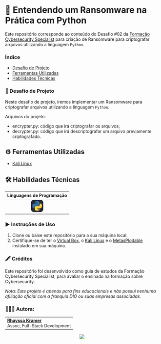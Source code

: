 # 👾 Entendendo um Ransomware na Prática com Python

Este repositório corresponde ao conteúdo do Desafio #02 da [Formação Cybersecurity Specialist](https://web.dio.me/track/formacao-cybersecurity) para criação de Ransomware para criptografar arquivos utilizando a linguagem `Python`.

### Índice
- [Desafio de Projeto]()
- [Ferramentas Utilizadas]()
- [Habilidades Técnicas]()

### 🎯 Desafio de Projeto
Neste desafio de projeto, iremos implementar um Ransomware para criptografar arquivos utilizando a linguagem `Python`.

Arquivos do projeto:
- encrypter.py: código que irá criptografar os arquivos;
- decrypter.py: código que irá descriptografar um arquivo previamente criptografado.


## ⚙️ Ferramentas Utilizadas
- [Kali Linux](https://www.kali.org/get-kali/#kali-platforms)

## 🛠️ Habilidades Técnicas  
| Linguagens de Programação |
| :-----------------: |
| <img height="40" src="https://github.com/rhayssakramer/rhayssakramer/blob/main/assets/icon/Python-Dark.svg">
  
### ▶️ Instruções de Uso

1. Clone ou baixe este repositório para a sua máquina local.
2. Certifique-se de ter o [Virtual Box](https://www.virtualbox.org/wiki/Downloads), o [Kali Linux](https://www.kali.org/get-kali/#kali-platforms) e o [MetasPloitable](https://sourceforge.net/projects/metasploitable/) instalado em sua máquina.

### 🖋️ Créditos
Este repositório foi desenvolvido como guia de estudos da Formação Cybersecurity Specialist, para avaliar o ensinado na formação sobre Cybersecurity.

*Nota: Este projeto é apenas para fins educacionais e não possui nenhuma afiliação oficial com a franquia DIO ou suas empresas associadas.*

### 👩🏼‍💻 Autora:
<table style="border=0">
  <tr>
    <td align="left">
      <a href="https://github.com/rhayssakramer">
        <span><b>Rhayssa Kramer</b></span>
      </a>
      <br>
      <span>Assoc, Full-Stack Development</span>
    </td>
  </tr>
</table>

<div align="center"><a href="https://github.com/rhayssakramer"><img src="https://github.com/user-attachments/assets/27f933bf-6bb5-418d-aa0f-842b65185a82" width="130"></a></div>